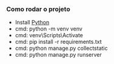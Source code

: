 ### Como rodar o projeto

- Install [Python](https://www.python.org/downloads/)
- cmd: python -m venv venv
- cmd: venv\Scripts\Activate
- cmd: pip install -r requirements.txt
- cmd: python manage.py collectstatic
- cmd: python manage.py runserver